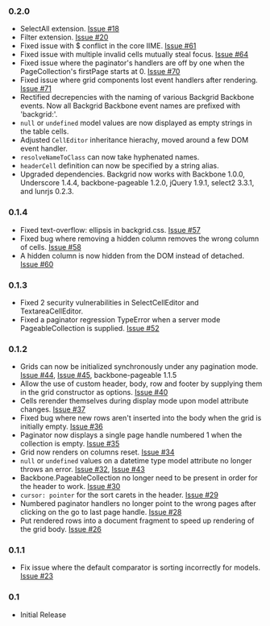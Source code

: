 ### 0.2.0
- SelectAll
  extension. [Issue #18](https://github.com/wyuenho/backgrid/issues/18)
- Filter extension. [Issue #20](https://github.com/wyuenho/backgrid/issues/20)
- Fixed issue with $ conflict in the core
  IIME. [Issue #61](https://github.com/wyuenho/backgrid/pull/61)
- Fixed issue with multiple invalid cells mutually steal
  focus. [Issue #64](https://github.com/wyuenho/backgrid/issues/64)
- Fixed issue where the paginator's handlers are off by one when the
  PageCollection's firstPage starts
  at 0. [Issue #70](https://github.com/wyuenho/backgrid/issues/70)
- Fixed issue where grid components lost event handlers after
  rendering. [Issue #71](https://github.com/wyuenho/backgrid/issues/71)
- Rectified decrepencies with the naming of various Backgrid Backbone
  events. Now all Backgrid Backbone event names are prefixed with 'backgrid:'.
- `null` or `undefined` model values are now displayed as empty strings in the
  table cells.
- Adjusted `CellEditor` inheritance hierachy, moved around a few DOM event
  handler.
- `resolveNameToClass` can now take hyphenated names.
- `headerCell` definition can now be specified by a string alias.
- Upgraded dependencies. Backgrid now works with Backbone 1.0.0,
  Underscore 1.4.4, backbone-pageable 1.2.0, jQuery 1.9.1, select2 3.3.1, and
  lunrjs 0.2.3.

### 0.1.4
- Fixed text-overflow: ellipsis in backgrid.css.
  [Issue #57](https://github.com/wyuenho/backgrid/pull/57)
- Fixed bug where removing a hidden column removes the wrong column of
  cells. [Issue #58](https://github.com/wyuenho/backgrid/issues/58)
- A hidden column is now hidden from the DOM instead of
  detached. [Issue #60](https://github.com/wyuenho/backgrid/issues/60)

### 0.1.3
- Fixed 2 security vulnerabilities in SelectCellEditor and TextareaCellEditor.
- Fixed a paginator regression TypeError when a server mode PageableCollection
  is supplied. [Issue #52](https://github.com/wyuenho/backgrid/issues/52)

### 0.1.2
- Grids can now be initialized synchronously under any pagination
  mode. [Issue #44](https://github.com/wyuenho/backgrid/issues/44),
  [Issue #45](https://github.com/wyuenho/backgrid/issues/45),
  backbone-pageable 1.1.5
- Allow the use of custom header, body, row and footer by supplying them in the
  grid constructor as
  options. [Issue #40](https://github.com/wyuenho/backgrid/issues/40)
- Cells rerender themselves during display mode upon model attribute
  changes. [Issue #37](https://github.com/wyuenho/backgrid/issues/37)
- Fixed bug where new rows aren't inserted into the body when the grid is
  initially empty. [Issue #36](https://github.com/wyuenho/backgrid/issues/36)
- Paginator now displays a single page handle numbered 1 when the collection is
  empty. [Issue #35](https://github.com/wyuenho/backgrid/issues/35)
- Grid now renders on columns reset. [Issue #34](https://github.com/wyuenho/backgrid/issues/34)
- `null` or `undefined` values on a datetime type model attribute no longer
  throws an error. [Issue #32](https://github.com/wyuenho/backgrid/pull/32),
  [Issue #43](https://github.com/wyuenho/backgrid/pull/43)
- Backbone.PageableCollection no longer need to be present in order for the
  header to work. [Issue #30](https://github.com/wyuenho/backgrid/issues/30)
- `cursor: pointer` for the sort carets in the
  header. [Issue #29](https://github.com/wyuenho/backgrid/issues/29)
- Numbered paginator handlers no longer point to the wrong pages after clicking
  on the go to last page
  handle. [Issue #28](https://github.com/wyuenho/backgrid/issues/28)
- Put rendered rows into a document fragment to speed up rendering of the grid
  body. [Issue #26](https://github.com/wyuenho/backgrid/issues/26)

### 0.1.1
- Fix issue where the default comparator is sorting incorrectly for
  models. [Issue #23](https://github.com/wyuenho/backgrid/issues/23)

### 0.1
- Initial Release
